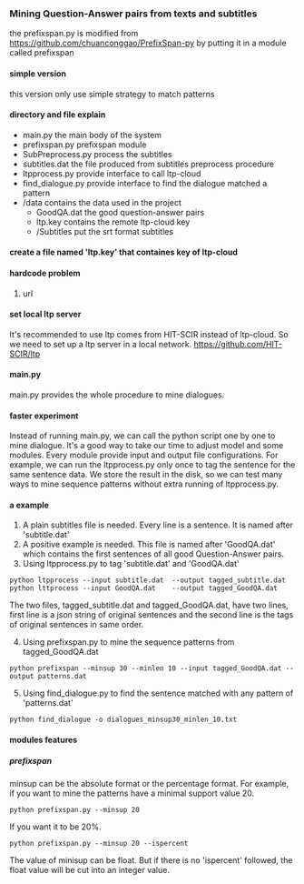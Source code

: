 ### Mining Question-Answer pairs from texts and subtitles ###
the prefixspan.py is modified from https://github.com/chuanconggao/PrefixSpan-py by putting it in a module called prefixspan

#### simple version ####
this version only use simple strategy to match patterns

#### directory and file explain ####
* main.py                                               the main body of the system
* prefixspan.py                                         prefixspan module
* SubPreprocess.py                                      process the subtitles
* subtitles.dat                                         the file produced from subtitles preprocess procedure
* ltpprocess.py                                         provide interface to call ltp-cloud
* find_dialogue.py                                      provide interface to find the dialogue matched a pattern
* /data                                                 contains the data used in the project
    * GoodQA.dat                                        the good question-answer pairs
    * ltp.key                                           contains the remote ltp-cloud key
    * /Subtitles                                        put the srt format subtitles

#### create a file named 'ltp.key' that containes key of ltp-cloud ####

#### hardcode problem ####
1. url

#### set local ltp server ####
It's recommended to use ltp comes from HIT-SCIR instead of ltp-cloud. So we need to set up a ltp server in a local network.
https://github.com/HIT-SCIR/ltp

#### main.py ####
main.py provides the whole procedure to mine dialogues.

#### faster experiment ####
Instead of running main.py, we can call the python script one by one to mine dialogue. It's a good way to take our time to adjust model and some modules. Every module provide input and output file configurations. For example, we can run the ltpprocess.py only once to tag the sentence for the same sentence data. We store the result in the disk, so we can test many ways to mine sequence patterns without extra running of ltpprocess.py.

#### a example ####
1. A plain subtitles file is needed. Every line is a sentence. It is named after 'subtitle.dat'
2. A positive example is needed. This file  is named after 'GoodQA.dat' which contains the first sentences of all good Question-Answer pairs.
3. Using ltpprocess.py to tag 'subtitle.dat' and 'GoodQA.dat'
  ```
  python ltpprocess --input subtitle.dat  --output tagged_subtitle.dat
  python lttprocess --input GoodQA.dat    --output tagged_GoodQA.dat
  ```
  The two files, tagged_subtitle.dat and tagged_GoodQA.dat, have two lines, first line is a json string of original sentences and the second line is the tags of original sentences in same order.

4. Using prefixspan.py to mine the sequence patterns from tagged_GoodQA.dat
  ```
  python prefixspan --minsup 30 --minlen 10 --input tagged_GoodQA.dat --output patterns.dat
  ```
5. Using find_dialogue.py to find the sentence matched with any pattern of 'patterns.dat'
  ```
  python find_dialogue -o dialogues_minsup30_minlen_10.txt
  ```

#### modules features ####
##### prefixspan #####
minsup can be the absolute format or the percentage format. For example, if you want to mine the patterns have a minimal support value 20.
```
python prefixspan.py --minsup 20
```
If you want it to be 20%.
```
python prefixspan.py --minsup 20 --ispercent
```
The value of minisup can be float. But if there is no 'ispercent' followed, the float value will be cut into an integer value. 
